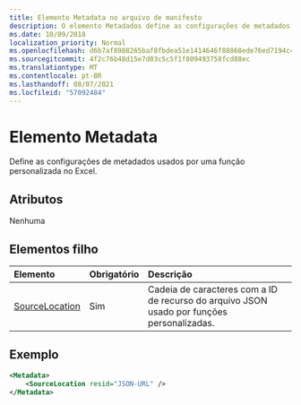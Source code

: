 ```yaml
---
title: Elemento Metadata no arquivo de manifesto
description: O elemento Metadados define as configurações de metadados que uma função personalizada usa no Excel.
ms.date: 10/09/2018
localization_priority: Normal
ms.openlocfilehash: d6b7af8988265baf8fbdea51e1414646f88868ede76ed7194c47db1eb874608d
ms.sourcegitcommit: 4f2c76b48d15e7d03c5c5f1f809493758fcd88ec
ms.translationtype: MT
ms.contentlocale: pt-BR
ms.lasthandoff: 08/07/2021
ms.locfileid: "57092484"
---
```

# <a name="metadata-element"></a>Elemento Metadata

Define as configurações de metadados usados por uma função personalizada no Excel.

## <a name="attributes"></a>Atributos

Nenhuma

## <a name="child-elements"></a>Elementos filho

|  Elemento  |  Obrigatório  |  Descrição  |
|:-----|:-----|:-----|
|  [SourceLocation](customfunctionssourcelocation.md)  |  Sim  | Cadeia de caracteres com a ID de recurso do arquivo JSON usado por funções personalizadas. |

## <a name="example"></a>Exemplo

```xml
<Metadata>
    <SourceLocation resid="JSON-URL" />
</Metadata>
```
